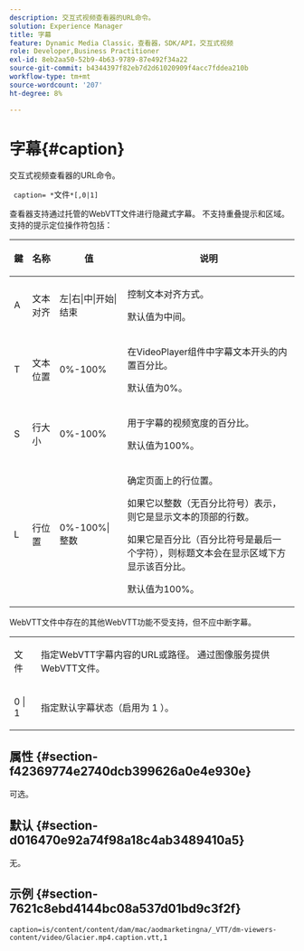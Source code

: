 ```yaml
---
description: 交互式视频查看器的URL命令。
solution: Experience Manager
title: 字幕
feature: Dynamic Media Classic，查看器，SDK/API，交互式视频
role: Developer,Business Practitioner
exl-id: 8eb2aa50-52b9-4b63-9789-87e492f34a22
source-git-commit: b4344397f82eb7d2d61020909f4acc7fddea210b
workflow-type: tm+mt
source-wordcount: '207'
ht-degree: 8%

---
```


# 字幕{#caption}

交互式视频查看器的URL命令。

` caption= *`文件`*[,0|1]`

查看器支持通过托管的WebVTT文件进行隐藏式字幕。 不支持重叠提示和区域。 支持的提示定位操作符包括：

<table id="table_62D89A06EC9E4E7983D1F26A2C85A621"> 
 <thead> 
  <tr> 
   <th colname="col1" class="entry"> <p>鍵 </p> </th> 
   <th colname="col2" class="entry"> <p>名称 </p> </th> 
   <th colname="col3" class="entry"> <p>值 </p> </th> 
   <th colname="col4" class="entry"> <p>说明 </p> </th> 
  </tr> 
 </thead>
 <tbody> 
  <tr> 
   <td colname="col1"> <p> <span class="codeph"> A </span> </p> </td> 
   <td colname="col2"> <p>文本对齐 </p> </td> 
   <td colname="col3"> <p> <span class="codeph"> 左|右|中|开始|结束  </span> </p> </td> 
   <td colname="col4"> <p> 控制文本对齐方式。 </p> <p>默认值为<span class="codeph">中间</span>。 </p> </td> 
  </tr> 
  <tr> 
   <td colname="col1"> <p> <span class="codeph"> T </span> </p> </td> 
   <td colname="col2"> <p>文本位置 </p> </td> 
   <td colname="col3"> <p> 0%-100% </p> </td> 
   <td colname="col4"> <p> 在VideoPlayer组件中字幕文本开头的内置百分比。 </p> <p>默认值为0%。 </p> </td> 
  </tr> 
  <tr> 
   <td colname="col1"> <p> <span class="codeph"> S </span> </p> </td> 
   <td colname="col2"> <p>行大小 </p> </td> 
   <td colname="col3"> <p> 0%-100% </p> </td> 
   <td colname="col4"> <p> 用于字幕的视频宽度的百分比。 </p> <p>默认值为100%。 </p> </td> 
  </tr> 
  <tr> 
   <td colname="col1"> <p> <span class="codeph"> L </span> </p> </td> 
   <td colname="col2"> <p>行位置 </p> </td> 
   <td colname="col3"> <p> 0%-100%|整数 </p> </td> 
   <td colname="col4"> <p> 确定页面上的行位置。 </p> <p>如果它以整数（无百分比符号）表示，则它是显示文本的顶部的行数。 </p> <p>如果它是百分比（百分比符号是最后一个字符），则标题文本会在显示区域下方显示该百分比。 </p> <p>默认值为100%。 </p> </td> 
  </tr> 
 </tbody> 
</table>

WebVTT文件中存在的其他WebVTT功能不受支持，但不应中断字幕。

<table id="table_A5BB1C08DA4B425DBD0356C7D3693E75"> 
 <tbody> 
  <tr> 
   <td colname="col1"> <p> <span class="codeph"> <span class="varname"> 文件  </span> </span> </p> </td> 
   <td colname="col2"> <p> 指定WebVTT字幕内容的URL或路径。 通过图像服务提供WebVTT文件。 </p> </td> 
  </tr> 
  <tr> 
   <td colname="col1"> <p> <span class="codeph"> 0 | 1 </span> </p> </td> 
   <td colname="col2"> <p> 指定默认字幕状态（启用为<span class="codeph"> 1 </span>）。 </p> </td> 
  </tr> 
 </tbody> 
</table>

## 属性 {#section-f42369774e2740dcb399626a0e4e930e}

可选。

## 默认 {#section-d016470e92a74f98a18c4ab3489410a5}

无。

## 示例 {#section-7621c8ebd4144bc08a537d01bd9c3f2f}

```
caption=is/content/content/dam/mac/aodmarketingna/_VTT/dm-viewers-content/video/Glacier.mp4.caption.vtt,1
```
